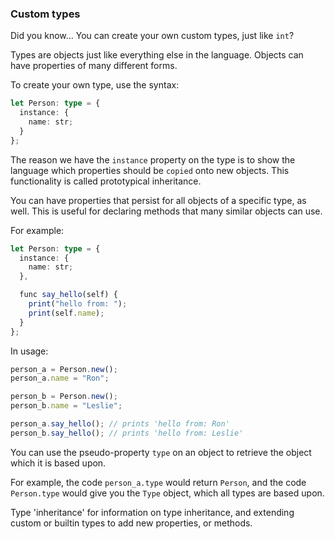 ### Custom types

Did you know...
You can create your own custom
types, just like `int`?

Types are objects just like
everything else in the language.
Objects can have properties of
many different forms.

To create your own type, use the
syntax:

```typescript
let Person: type = {
  instance: {
    name: str;
  }
};
```

The reason we have the `instance`
property on the type is to show
the language which properties should
be `copied` onto new objects.
This functionality is called prototypical
inheritance.

You can have properties that persist
for all objects of a specific type,
as well. This is useful for declaring
methods that many similar objects can
use.

For example:

```typescript
let Person: type = {
  instance: {
    name: str;
  },

  func say_hello(self) {
    print("hello from: ");
    print(self.name);
  }
};
```

In usage:
```typescript
person_a = Person.new();
person_a.name = "Ron";

person_b = Person.new();
person_b.name = "Leslie";

person_a.say_hello(); // prints 'hello from: Ron'
person_b.say_hello(); // prints 'hello from: Leslie'
```

You can use the pseudo-property `type` on an object
to retrieve the object which it is based upon.

For example, the code `person_a.type` would
return `Person`, and the code `Person.type` would
give you the `Type` object, which all types are based upon.

Type 'inheritance' for information on type inheritance,
and extending custom or builtin types to add new properties,
or methods.
